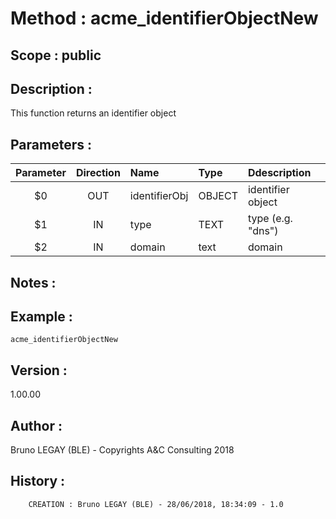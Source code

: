 ﻿# **Method :** acme_identifierObjectNew## **Scope :** public## **Description :** This function returns an identifier object## **Parameters :** | Parameter | Direction | Name | Type | Ddescription | |:----:|:----:|:----|:----|:----| | $0 | OUT | identifierObj | OBJECT | identifier object | | $1 | IN | type | TEXT | type (e.g. "dns") | | $2 | IN | domain | text | domain | ## **Notes :** ## **Example :** ```acme_identifierObjectNew```## **Version :** 1.00.00## **Author :** Bruno LEGAY (BLE) - Copyrights A&C Consulting 2018## **History :**          CREATION : Bruno LEGAY (BLE) - 28/06/2018, 18:34:09 - 1.0